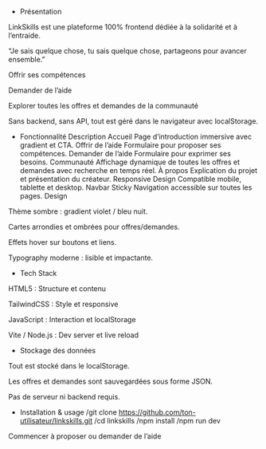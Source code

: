 - Présentation

LinkSkills est une plateforme 100% frontend dédiée à la solidarité et à l’entraide.

“Je sais quelque chose, tu sais quelque chose, partageons pour avancer ensemble.”

Offrir ses compétences

Demander de l’aide

Explorer toutes les offres et demandes de la communauté

Sans backend, sans API, tout est géré dans le navigateur avec localStorage.

- Fonctionnalité	Description
Accueil	Page d’introduction immersive avec gradient et CTA.
Offrir de l’aide	Formulaire pour proposer ses compétences.
Demander de l’aide	Formulaire pour exprimer ses besoins.
Communauté	Affichage dynamique de toutes les offres et demandes avec recherche en temps réel.
À propos	Explication du projet et présentation du créateur.
Responsive Design	Compatible mobile, tablette et desktop.
Navbar Sticky	Navigation accessible sur toutes les pages.
Design

Thème sombre : gradient violet / bleu nuit.

Cartes arrondies et ombrées pour offres/demandes.

Effets hover sur boutons et liens.

Typography moderne : lisible et impactante.

- Tech Stack

HTML5 : Structure et contenu

TailwindCSS : Style et responsive

JavaScript : Interaction et localStorage

Vite / Node.js : Dev server et live reload

- Stockage des données

Tout est stocké dans le localStorage.

Les offres et demandes sont sauvegardées sous forme JSON.

Pas de serveur ni backend requis.

- Installation & usage
/git clone https://github.com/ton-utilisateur/linkskills.git
/cd linkskills
/npm install
/npm run dev



Commencer à proposer ou demander de l’aide
